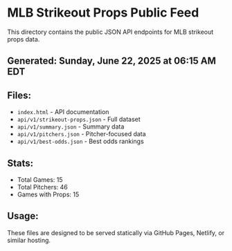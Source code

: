 # MLB Strikeout Props Public Feed

This directory contains the public JSON API endpoints for MLB strikeout props data.

## Generated: Sunday, June 22, 2025 at 06:15 AM EDT

## Files:
- `index.html` - API documentation
- `api/v1/strikeout-props.json` - Full dataset
- `api/v1/summary.json` - Summary data
- `api/v1/pitchers.json` - Pitcher-focused data  
- `api/v1/best-odds.json` - Best odds rankings

## Stats:
- Total Games: 15
- Total Pitchers: 46
- Games with Props: 15

## Usage:
These files are designed to be served statically via GitHub Pages, Netlify, or similar hosting.
